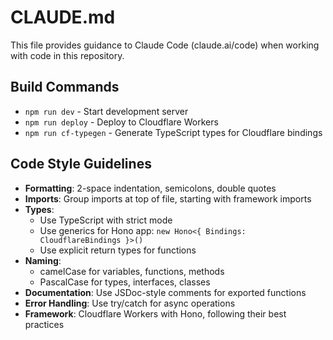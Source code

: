 # CLAUDE.md

This file provides guidance to Claude Code (claude.ai/code) when working with code in this repository.

## Build Commands
- `npm run dev` - Start development server
- `npm run deploy` - Deploy to Cloudflare Workers
- `npm run cf-typegen` - Generate TypeScript types for Cloudflare bindings

## Code Style Guidelines
- **Formatting**: 2-space indentation, semicolons, double quotes
- **Imports**: Group imports at top of file, starting with framework imports
- **Types**: 
  - Use TypeScript with strict mode
  - Use generics for Hono app: `new Hono<{ Bindings: CloudflareBindings }>()`
  - Use explicit return types for functions
- **Naming**: 
  - camelCase for variables, functions, methods
  - PascalCase for types, interfaces, classes
- **Documentation**: Use JSDoc-style comments for exported functions
- **Error Handling**: Use try/catch for async operations
- **Framework**: Cloudflare Workers with Hono, following their best practices